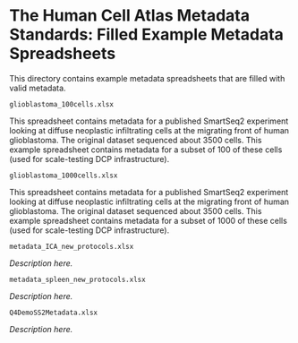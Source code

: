 # The Human Cell Atlas Metadata Standards: Filled Example Metadata Spreadsheets

This directory contains example metadata spreadsheets that are filled with valid metadata.

`glioblastoma_100cells.xlsx`

This spreadsheet contains metadata for a published SmartSeq2 experiment looking at diffuse neoplastic infiltrating cells at the migrating front of human glioblastoma. The original dataset sequenced about 3500 cells. This example spreadsheet contains metadata for a subset of 100 of these cells (used for scale-testing DCP infrastructure).

`glioblastoma_1000cells.xlsx`

This spreadsheet contains metadata for a published SmartSeq2 experiment looking at diffuse neoplastic infiltrating cells at the migrating front of human glioblastoma. The original dataset sequenced about 3500 cells. This example spreadsheet contains metadata for a subset of 1000 of these cells (used for scale-testing DCP infrastructure).

`metadata_ICA_new_protocols.xlsx`

*Description here.*

`metadata_spleen_new_protocols.xlsx`

*Description here.*

`Q4DemoSS2Metadata.xlsx`

*Description here.*
